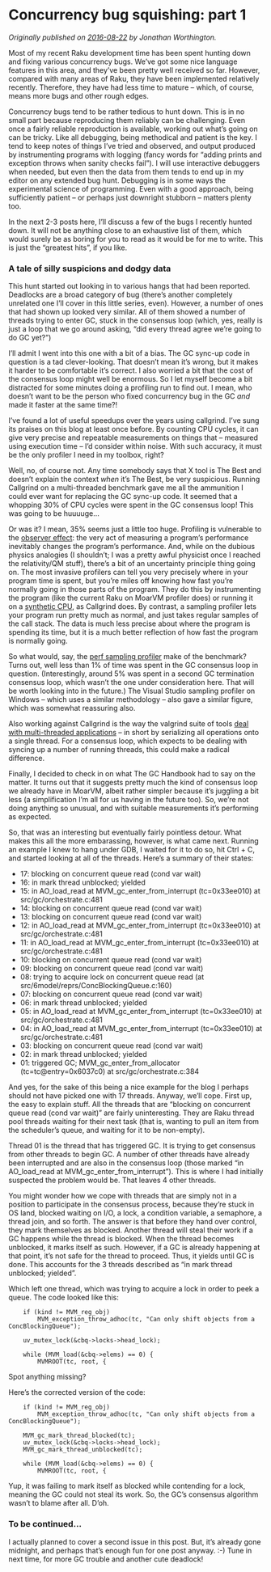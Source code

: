# Concurrency bug squishing: part 1
    
*Originally published on [2016-08-22](https://6guts.wordpress.com/2016/08/22/concurrency-bug-squishing-part-1/) by Jonathan Worthington.*

Most of my recent Raku development time has been spent hunting down and fixing various concurrency bugs. We’ve got some nice language features in this area, and they’ve been pretty well received so far. However, compared with many areas of Raku, they have been implemented relatively recently. Therefore, they have had less time to mature – which, of course, means more bugs and other rough edges.

Concurrency bugs tend to be rather tedious to hunt down. This is in no small part because reproducing them reliably can be challenging. Even once a fairly reliable reproduction is available, working out what’s going on can be tricky. Like all debugging, being methodical and patient is the key. I tend to keep notes of things I’ve tried and observed, and output produced by instrumenting programs with logging (fancy words for “adding prints and exception throws when sanity checks fail”). I will use interactive debuggers when needed, but even then the data from them tends to end up in my editor on any extended bug hunt. Debugging is in some ways the experimental science of programming. Even with a good approach, being sufficiently patient – or perhaps just downright stubborn – matters plenty too.

In the next 2-3 posts here, I’ll discuss a few of the bugs I recently hunted down. It will not be anything close to an exhaustive list of them, which would surely be as boring for you to read as it would be for me to write. This is just the “greatest hits”, if you like.

### A tale of silly suspicions and dodgy data

This hunt started out looking in to various hangs that had been reported. Deadlocks are a broad category of bug (there’s another completely unrelated one I’ll cover in this little series, even). However, a number of ones that had shown up looked very similar. All of them showed a number of threads trying to enter GC, stuck in the consensus loop (which, yes, really is just a loop that we go around asking, “did every thread agree we’re going to do GC yet?”)

I’ll admit I went into this one with a bit of a bias. The GC sync-up code in question is a tad clever-looking. That doesn’t mean it’s wrong, but it makes it harder to be comfortable it’s correct. I also worried a bit that the cost of the consensus loop might well be enormous. So I let myself become a bit distracted for some minutes doing a profiling run to find out. I mean, who doesn’t want to be the person who fixed concurrency bug in the GC *and* made it faster at the same time?!

I’ve found a lot of useful speedups over the years using callgrind. I’ve sung its praises on this blog at least once before. By counting CPU cycles, it can give very precise and repeatable measurements on things that – measured using execution time – I’d consider within noise. With such accuracy, it must be the only profiler I need in my toolbox, right?

Well, no, of course not. Any time somebody says that X tool is The Best and doesn’t explain the context *when* it’s The Best, be very suspicious. Running Callgrind on a multi-threaded benchmark gave me all the ammunition I could ever want for replacing the GC sync-up code. It seemed that a whopping 30% of CPU cycles were spent in the GC consensus loop! This was going to be huuuuge…

Or was it? I mean, 35% seems just a little too huge. Profiling is vulnerable to the [observer effect](https://en.wikipedia.org/wiki/Observer_effect_(physics)): the very act of measuring a program’s performance inevitably changes the program’s performance. And, while on the dubious physics analogies (I shouldn’t; I was a pretty awful physicist once I reached the relativity/QM stuff), there’s a bit of an uncertainty principle thing going on. The most invasive profilers can tell you very precisely where in your program time is spent, but you’re miles off knowing how fast you’re normally going in those parts of the program. They do this by instrumenting the program (like the current Raku on MoarVM profiler does) or running it on a [synthetic CPU](http://valgrind.org/docs/manual/manual-core.html#manual-core.whatdoes), as Callgrind does. By contrast, a sampling profiler lets your program run pretty much as normal, and just takes regular samples of the call stack. The data is much less precise about where the program is spending its time, but it is a much better reflection of how fast the program is normally going.

So what would, say, the [perf sampling profiler](https://perf.wiki.kernel.org/index.php/Tutorial#Sampling_with_perf_record) make of the benchmark? Turns out, well less than 1% of time was spent in the GC consensus loop in question. (Interestingly, around 5% was spent in a second GC termination consensus loop, which wasn’t the one under consideration here. That will be worth looking into in the future.) The Visual Studio sampling profiler on Windows – which uses a similar methodology – also gave a similar figure, which was somewhat reassuring also.

Also working against Callgrind is the way the valgrind suite of tools [deal with multi-threaded applications](http://valgrind.org/docs/manual/manual-core.html#manual-core.pthreads) – in short by serializing all operations onto a single thread. For a consensus loop, which expects to be dealing with syncing up a number of running threads, this could make a radical difference.

Finally, I decided to check in on what The GC Handbook had to say on the matter. It turns out that it suggests pretty much the kind of consensus loop we already have in MoarVM, albeit rather simpler because it’s juggling a bit less (a simplification I’m all for us having in the future too). So, we’re not doing anything so unusual, and with suitable measurements it’s performing as expected.

So, that was an interesting but eventually fairly pointless detour. What makes this all the more embarassing, however, is what came next. Running an example I knew to hang under GDB, I waited for it to do so, hit Ctrl + C, and started looking at all of the threads. Here’s a summary of their states:

- 17: blocking on concurrent queue read (cond var wait)
- 16: in mark thread unblocked; yielded
- 15: in AO_load_read at MVM_gc_enter_from_interrupt (tc=0x33ee010) at src/gc/orchestrate.c:481
- 14: blocking on concurrent queue read (cond var wait)
- 13: blocking on concurrent queue read (cond var wait)
- 12: in AO_load_read at MVM_gc_enter_from_interrupt (tc=0x33ee010) at src/gc/orchestrate.c:481
- 11: in AO_load_read at MVM_gc_enter_from_interrupt (tc=0x33ee010) at src/gc/orchestrate.c:481
- 10: blocking on concurrent queue read (cond var wait)
- 09: blocking on concurrent queue read (cond var wait)
- 08: trying to acquire lock on concurrent queue read (at src/6model/reprs/ConcBlockingQueue.c:160)
- 07: blocking on concurrent queue read (cond var wait)
- 06: in mark thread unblocked; yielded
- 05: in AO_load_read at MVM_gc_enter_from_interrupt (tc=0x33ee010) at src/gc/orchestrate.c:481
- 04: in AO_load_read at MVM_gc_enter_from_interrupt (tc=0x33ee010) at src/gc/orchestrate.c:481
- 03: blocking on concurrent queue read (cond var wait)
- 02: in mark thread unblocked; yielded
- 01: triggered GC; MVM_gc_enter_from_allocator (tc=tc@entry=0x6037c0) at src/gc/orchestrate.c:384

And yes, for the sake of this being a nice example for the blog I perhaps should not have picked one with 17 threads. Anyway, we’ll cope. First up, the easy to explain stuff. All the threads that are “blocking on concurrent queue read (cond var wait)” are fairly uninteresting. They are Raku thread pool threads waiting for their next task (that is, wanting to pull an item from the scheduler’s queue, and waiting for it to be non-empty).

Thread 01 is the thread that has triggered GC. It is trying to get consensus from other threads to begin GC. A number of other threads have already been interrupted and are also in the consensus loop (those marked “in AO_load_read at MVM_gc_enter_from_interrupt”). This is where I had initially suspected the problem would be. That leaves 4 other threads.

You might wonder how we cope with threads that are simply not in a position to participate in the consensus process, because they’re stuck in OS land, blocked waiting on I/O, a lock, a condition variable, a semaphore, a thread join, and so forth. The answer is that before they hand over control, they mark themselves as blocked. Another thread will steal their work if a GC happens while the thread is blocked. When the thread becomes unblocked, it marks itself as such. However, if a GC is already happening at that point, it’s not safe for the thread to proceed. Thus, it yields until GC is done. This accounts for the 3 threads described as “in mark thread unblocked; yielded”.

Which left one thread, which was trying to acquire a lock in order to peek a queue. The code looked like this:

````
    if (kind != MVM_reg_obj)
        MVM_exception_throw_adhoc(tc, "Can only shift objects from a ConcBlockingQueue");

    uv_mutex_lock(&cbq->locks->head_lock);

    while (MVM_load(&cbq->elems) == 0) {
        MVMROOT(tc, root, {
````

Spot anything missing?

Here’s the corrected version of the code:

````
    if (kind != MVM_reg_obj)
        MVM_exception_throw_adhoc(tc, "Can only shift objects from a ConcBlockingQueue");

    MVM_gc_mark_thread_blocked(tc);
    uv_mutex_lock(&cbq->locks->head_lock);
    MVM_gc_mark_thread_unblocked(tc);

    while (MVM_load(&cbq->elems) == 0) {
        MVMROOT(tc, root, {
````

Yup, it was failing to mark itself as blocked while contending for a lock, meaning the GC could not steal its work. So, the GC’s consensus algorithm wasn’t to blame after all. D’oh.

### To be continued…

I actually planned to cover a second issue in this post. But, it’s already gone midnight, and perhaps that’s enough fun for one post anyway. :-) Tune in next time, for more GC trouble and another cute deadlock!
